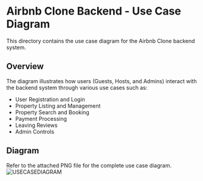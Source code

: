 # Airbnb Clone Backend - Use Case Diagram

This directory contains the use case diagram for the Airbnb Clone backend system.

## Overview

The diagram illustrates how users (Guests, Hosts, and Admins) interact with the backend system through various use cases such as:

- User Registration and Login
- Property Listing and Management
- Property Search and Booking
- Payment Processing
- Leaving Reviews
- Admin Controls

## Diagram

Refer to the attached PNG file for the complete use case diagram.
![USECASEDIAGRAM](https://drive.google.com/file/d/1Rg4jY-w-7yKoBH67Ec5rHQ3mX3XjEHQV/view?usp=sharing)